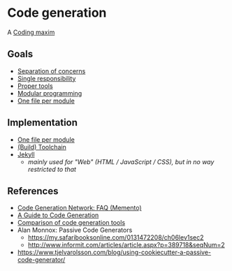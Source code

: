 # Code generation

A [Coding maxim](coding-maxims)


## Goals

* [Separation of concerns](https://en.wikipedia.org/wiki/Separation_of_concerns)
* [Single responsibility](https://en.wikipedia.org/wiki/Single_responsibility_principle)
* [Proper tools](proper-tools)
* [Modular programming](https://en.wikipedia.org/wiki/Modular_programming)
* [One file per module](one-file-per-module)



## Implementation

* [One file per module](one-file-per-module)
* [(Build) Toolchain](https://en.wikipedia.org/wiki/Toolchain)
* [Jekyll](https://jekyllrb.com/)
  * *mainly used for "Web" (HTML / JavaScript / CSS), but in no way restricted to that*



## References

* [Code Generation Network: FAQ (Memento)](https://web.archive.org/web/20071024163645/http://www.codegeneration.net/tiki-index.php?page=FrequentlyAskedQuestions)
* [A Guide to Code Generation](https://tomassetti.me/code-generation/)
* [Comparison of code generation tools](https://en.wikipedia.org/wiki/Comparison_of_code_generation_tools)
* Alan Monnox: Passive Code Generators
  * https://my.safaribooksonline.com/0131472208/ch06lev1sec2
  * http://www.informit.com/articles/article.aspx?p=389718&seqNum=2
* https://www.tjelvarolsson.com/blog/using-cookiecutter-a-passive-code-generator/
